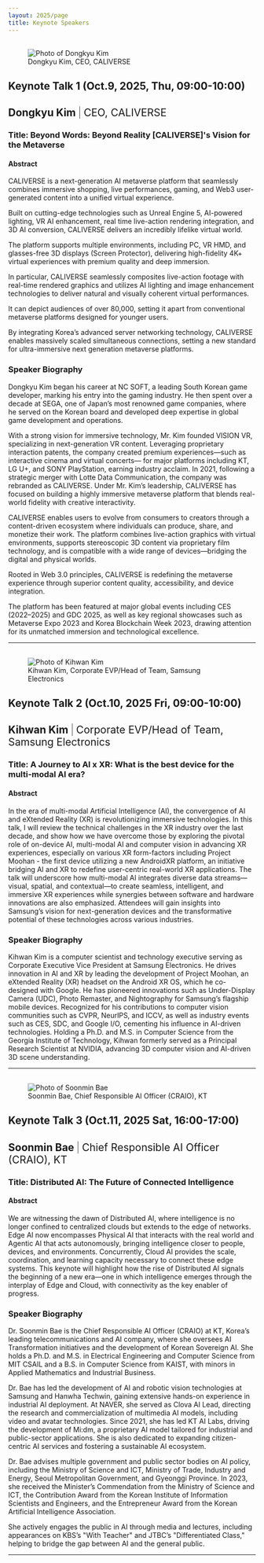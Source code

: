 ```yaml
---
layout: 2025/page
title: Keynote Speakers
---
```


<!-- markdownlint-disable MD033 -->
<figure class="img-float-left" style="margin-top: 30px;">
 <img src="/2025/program/keynote-speakers/images/DongkyuKim.jpg" alt="Photo of Dongkyu Kim" />
 <figcaption>Dongkyu Kim, CEO, CALIVERSE</figcaption>
</figure>
<h2>Keynote Talk 1 (Oct.9, 2025, Thu, 09:00-10:00)</h2>
<h2>Dongkyu Kim <span style="font-weight: 200">|</span> <span style="font-weight: 400">CEO, CALIVERSE</span></h2>
<!-- markdownlint-enable MD033 -->

### **Title:** Beyond Words: Beyond Reality [CALIVERSE]'s Vision for the Metaverse

#### Abstract

CALIVERSE is a next-generation AI metaverse platform that seamlessly combines immersive shopping, live performances, gaming, and Web3 user-generated content into a unified virtual experience.

Built on cutting-edge technologies such as Unreal Engine 5, AI-powered lighting, VR AI enhancement, real time live-action rendering integration, and 3D AI conversion, CALIVERSE delivers an incredibly lifelike virtual world.

The platform supports multiple environments, including PC, VR HMD, and glasses-free 3D displays (Screen Protector), delivering high-fidelity 4K+ virtual experiences with premium quality and deep immersion.

In particular, CALIVERSE seamlessly composites live-action footage with real-time rendered graphics and utilizes AI lighting and image enhancement technologies to deliver natural and visually coherent virtual performances.

It can depict audiences of over 80,000, setting it apart from conventional metaverse platforms designed for younger users.

By integrating Korea’s advanced server networking technology, CALIVERSE enables massively scaled simultaneous connections, setting a new standard for ultra-immersive next generation metaverse platforms.

### Speaker Biography

Dongkyu Kim began his career at NC SOFT, a leading South Korean game developer, marking his entry into the gaming industry. He then spent over a decade at SEGA, one of Japan’s most renowned game companies, where he served on the Korean board and developed deep expertise in global game development and operations.

With a strong vision for immersive technology, Mr. Kim founded VISION VR, specializing in next-generation VR content. Leveraging proprietary interaction patents, the company created premium experiences—such as interactive cinema and virtual concerts— for major platforms including KT, LG U+, and SONY PlayStation, earning industry acclaim. In 2021, following a strategic merger with Lotte Data Communication, the company was rebranded as CALIVERSE. Under Mr. Kim’s leadership, CALIVERSE has focused on building a highly immersive metaverse platform that blends real-world fidelity with creative interactivity.

CALIVERSE enables users to evolve from consumers to creators through a content-driven ecosystem where individuals can produce, share, and monetize their work. The platform combines live-action graphics with virtual environments, supports stereoscopic 3D content via proprietary film technology, and is compatible with a wide range of devices—bridging the digital and physical worlds.

Rooted in Web 3.0 principles, CALIVERSE is redefining the metaverse experience through superior content quality, accessibility, and device integration.

The platform has been featured at major global events including CES (2022–2025) and GDC 2025, as well as key regional showcases such as Metaverse Expo 2023 and Korea Blockchain Week 2023, drawing attention for its unmatched immersion and technological excellence.

---

<!-- markdownlint-disable MD033 -->
<figure class="img-float-left" style="margin-top: 30px;">
 <img src="/2025/program/keynote-speakers/images/Kihwan-Kim.jpg" alt="Photo of Kihwan Kim" />
 <figcaption>Kihwan Kim, Corporate EVP/Head of Team, Samsung Electronics</figcaption>
</figure>
<h2>Keynote Talk 2 (Oct.10, 2025 Fri, 09:00-10:00)</h2>
<h2>Kihwan Kim <span style="font-weight: 200">|</span> <span style="font-weight: 400">Corporate EVP/Head of Team, Samsung Electronics</span></h2>
<!-- markdownlint-enable MD033 -->

### **Title:** A Journey to AI x XR: What is the best device for the multi-modal AI era?

#### Abstract

In the era of multi-modal Artificial Intelligence (AI), the convergence of AI and eXtended Reality (XR) is revolutionizing immersive technologies. In this talk, I will review the technical challenges in the XR industry over the last decade, and show how we have overcome those by exploring the pivotal role of on-device AI, multi-modal AI and computer vision in advancing XR experiences, especially on various XR form-factors including Project Moohan - the first device utilizing a new AndroidXR platform, an initiative bridging AI and XR to redefine user-centric real-world XR applications. 
The talk will underscore how multi-modal AI integrates diverse data streams—visual, spatial, and contextual—to create seamless, intelligent, and immersive XR experiences while synergies between software and hardware innovations are also emphasized. Attendees will gain insights into Samsung’s vision for next-generation devices and the transformative potential of these technologies across various industries.


### Speaker Biography

Kihwan Kim is a computer scientist and technology executive serving as Corporate Executive Vice President at Samsung Electronics. He drives innovation in AI and XR by leading the development of Project Moohan, an eXtended Reality (XR) headset on the Android XR OS, which he co-designed with Google. He has pioneered innovations such as Under-Display Camera (UDC), Photo Remaster, and Nightography for Samsung’s flagship mobile devices. Recognized for his contributions to computer vision communities such as CVPR, NeurIPS, and ICCV, as well as industry events such as CES, SDC, and Google I/O, cementing his influence in AI-driven technologies. Holding a Ph.D. and M.S. in Computer Science from the Georgia Institute of Technology, Kihwan formerly served as a Principal Research Scientist at NVIDIA, advancing 3D computer vision and AI-driven 3D scene understanding.

---

<!-- markdownlint-disable MD033 -->
<figure class="img-float-left" style="margin-top: 30px;">
 <img src="/2025/program/keynote-speakers/images/SoonminBae.jpg" alt="Photo of Soonmin Bae" />
 <figcaption>Soonmin Bae, Chief Responsible AI Officer (CRAIO), KT</figcaption>
</figure>
<h2>Keynote Talk 3 (Oct.11, 2025 Sat, 16:00-17:00)</h2>
<h2>Soonmin Bae <span style="font-weight: 200">|</span> <span style="font-weight: 400">Chief Responsible AI Officer (CRAIO), KT</span></h2>
<!-- markdownlint-enable MD033 -->

### **Title:** Distributed AI: The Future of Connected Intelligence

#### Abstract

We are witnessing the dawn of Distributed AI, where intelligence is no longer confined to centralized clouds but extends to the edge of networks. Edge AI now encompasses Physical AI that interacts with the real world and Agentic AI that acts autonomously, bringing intelligence closer to people, devices, and environments. Concurrently, Cloud AI provides the scale, coordination, and learning capacity necessary to connect these edge systems. This keynote will highlight how the rise of Distributed AI signals the beginning of a new era—one in which intelligence emerges through the interplay of Edge and Cloud, with connectivity as the key enabler of progress.

### Speaker Biography

Dr. Soonmin Bae is the Chief Responsible AI Officer (CRAIO) at KT, Korea’s leading telecommunications and AI company, where she oversees AI Transformation initiatives and the development of Korean Sovereign AI. She holds a Ph.D. and M.S. in Electrical Engineering and Computer Science from MIT CSAIL and a B.S. in Computer Science from KAIST, with minors in Applied Mathematics and Industrial Business.

Dr. Bae has led the development of AI and robotic vision technologies at Samsung and Hanwha Techwin, gaining extensive hands-on experience in industrial AI deployment. At NAVER, she served as Clova AI Lead, directing the research and commercialization of multimedia AI models, including video and avatar technologies. Since 2021, she has led KT AI Labs, driving the development of Mi:dm, a proprietary AI model tailored for industrial and public-sector applications. She is also dedicated to expanding citizen-centric AI services and fostering a sustainable AI ecosystem.

Dr. Bae advises multiple government and public sector bodies on AI policy, including the Ministry of Science and ICT, Ministry of Trade, Industry and Energy, Seoul Metropolitan Government, and Gyeonggi Province. In 2023, she received the Minister’s Commendation from the Ministry of Science and ICT, the Contribution Award from the Korean Institute of Information Scientists and Engineers, and the Entrepreneur Award from the Korean Artificial Intelligence Association.

She actively engages the public in AI through media and lectures, including appearances on KBS’s "With Teacher" and JTBC’s "Differentiated Class," helping to bridge the gap between AI and the general public.

---
